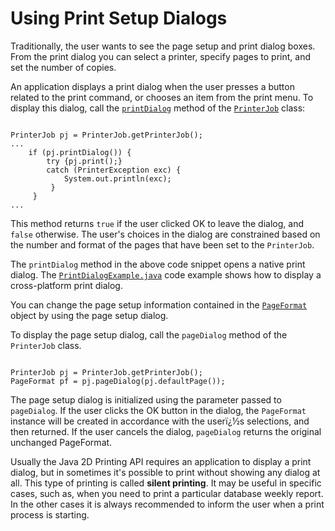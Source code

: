 
# Using Print Setup Dialogs

Traditionally, the user wants to see the page setup and print dialog boxes. From the print dialog you can select a printer, specify pages to print, and set the number of copies.

An application displays a print dialog when the user presses a button related to the print command, or chooses an item from the print menu. To display this dialog, call the 
[`printDialog`](https://docs.oracle.com/javase/8/docs/api/java/awt/print/PrinterJob.html#printDialog--) method of the 
[`PrinterJob`](https://docs.oracle.com/javase/8/docs/api/java/awt/print/PrinterJob.html) class:

```

PrinterJob pj = PrinterJob.getPrinterJob();
...
    if (pj.printDialog()) {
        try {pj.print();}
        catch (PrinterException exc) {
            System.out.println(exc);
         }
     }   
...    

```

This method returns `true` if the user clicked OK to leave the dialog, and `false` otherwise. The user's choices in the dialog are constrained based on the number and format of the pages that have been set to the `PrinterJob`.

The `printDialog` method in the above code snippet opens a native print dialog. The 
[`PrintDialogExample.java`](examples/PrintDialogExample.java) code example shows how to display a cross-platform print dialog.

You can change the page setup information contained in the 
[`PageFormat`](https://docs.oracle.com/javase/8/docs/api/java/awt/print/PageFormat.html) object by using the page setup dialog.

To display the page setup dialog, call the `pageDialog` method of the `PrinterJob` class.

```

PrinterJob pj = PrinterJob.getPrinterJob();
PageFormat pf = pj.pageDialog(pj.defaultPage());

```

The page setup dialog is initialized using the parameter passed to `pageDialog`. If the user clicks the OK button in the dialog, the `PageFormat` instance will be created in accordance with the user&#239;&#191;&#189;s selections, and then returned. If the user cancels the dialog, `pageDialog` returns the original unchanged PageFormat.

Usually the Java 2D Printing API requires an application to display a print dialog, but in sometimes it's possible to print without showing any dialog at all. This type of printing is called **silent printing**. It may be useful in specific cases, such as, when you need to print a particular database weekly report. In the other cases it is always recommended to inform the user when a print process is starting.
